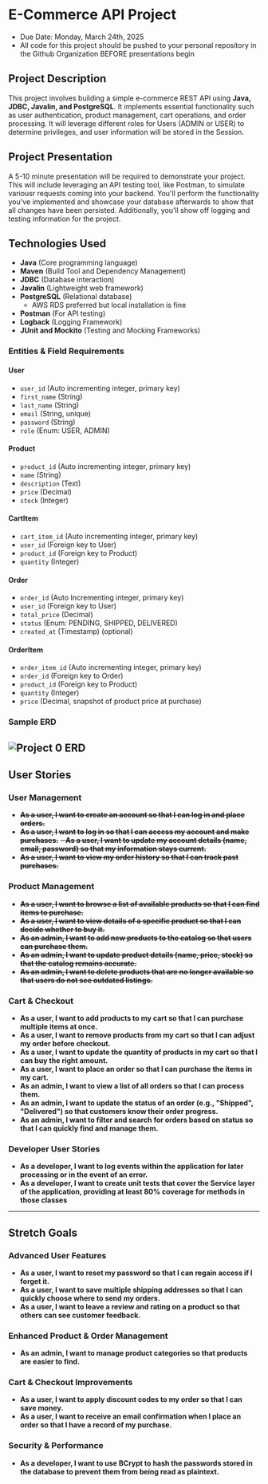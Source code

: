 # E-Commerce API Project

- Due Date: Monday, March 24th, 2025
- All code for this project should be pushed to your personal repository in the Github Organization BEFORE presentations begin

## Project Description
This project involves building a simple e-commerce REST API using **Java, JDBC, Javalin, and PostgreSQL**. It implements essential functionality such as user authentication, product management, cart operations, and order processing. It will leverage different roles for Users (ADMIN or USER) to determine privileges, and user information will be stored in the Session.

## Project Presentation
A 5-10 minute presentation will be required to demonstrate your project. This will include leveraging an API testing tool, like Postman, to simulate variousr requests coming into your backend. You'll perform the functionality you've implemented and showcase your database afterwards to show that all changes have been persisted. Additionally, you'll show off logging and testing information for the project.

## Technologies Used
- **Java** (Core programming language)
- **Maven** (Build Tool and Dependency Management)
- **JDBC** (Database interaction)
- **Javalin** (Lightweight web framework)
- **PostgreSQL** (Relational database)
    - AWS RDS preferred but local installation is fine
- **Postman** (For API testing)
- **Logback** (Logging Framework)
- **JUnit and Mockito** (Testing and Mocking Frameworks)



### **Entities & Field Requirements**

#### **User**
- `user_id` (Auto incrementing integer, primary key)
- `first_name` (String)
- `last_name` (String)
- `email` (String, unique)
- `password` (String)
- `role` (Enum: USER, ADMIN)

#### **Product**
- `product_id` (Auto incrementing integer, primary key)
- `name` (String)
- `description` (Text)
- `price` (Decimal)
- `stock` (Integer)

#### **CartItem**
- `cart_item_id` (Auto incrementing integer, primary key)
- `user_id` (Foreign key to User)
- `product_id` (Foreign key to Product)
- `quantity` (Integer)

#### **Order**
- `order_id` (Auto Incrementing integer, primary key)
- `user_id` (Foreign key to User)
- `total_price` (Decimal)
- `status` (Enum: PENDING, SHIPPED, DELIVERED)
- `created_at` (Timestamp) (optional)

#### **OrderItem**
- `order_item_id` (Auto incrementing integer, primary key)
- `order_id` (Foreign key to Order)
- `product_id` (Foreign key to Product)
- `quantity` (Integer)
- `price` (Decimal, snapshot of product price at purchase)

### Sample ERD
![Project 0 ERD](./assets/project-0-erd.png)
---

## **User Stories**

### **User Management**
- ~~**As a user, I want to create an account so that I can log in and place orders.**~~
- ~~**As a user, I want to log in so that I can access my account and make purchases.**~~
~~- **As a user, I want to update my account details (name, email, password) so that my information stays current.**~~
- ~~**As a user, I want to view my order history so that I can track past purchases.**~~

### **Product Management**
- ~~**As a user, I want to browse a list of available products so that I can find items to purchase.**~~
- ~~**As a user, I want to view details of a specific product so that I can decide whether to buy it.**~~
- ~~**As an admin, I want to add new products to the catalog so that users can purchase them.**~~
- ~~**As an admin, I want to update product details (name, price, stock) so that the catalog remains accurate.**~~
- ~~**As an admin, I want to delete products that are no longer available so that users do not see outdated listings.**~~

### **Cart & Checkout**
- **As a user, I want to add products to my cart so that I can purchase multiple items at once.**
- **As a user, I want to remove products from my cart so that I can adjust my order before checkout.**
- **As a user, I want to update the quantity of products in my cart so that I can buy the right amount.**
- **As a user, I want to place an order so that I can purchase the items in my cart.**
- **As an admin, I want to view a list of all orders so that I can process them.**
- **As an admin, I want to update the status of an order (e.g., "Shipped", "Delivered") so that customers know their order progress.**
- **As an admin, I want to filter and search for orders based on status so that I can quickly find and manage them.**

### **Developer User Stories**
- **As a developer, I want to log events within the application for later processing or in the event of an error.**
- **As a developer, I want to create unit tests that cover the Service layer of the application, providing at least 80% coverage for methods in those classes**

---

## **Stretch Goals**

### **Advanced User Features**
- **As a user, I want to reset my password so that I can regain access if I forget it.**
- **As a user, I want to save multiple shipping addresses so that I can quickly choose where to send my orders.**
- **As a user, I want to leave a review and rating on a product so that others can see customer feedback.**

### **Enhanced Product & Order Management**
- **As an admin, I want to manage product categories so that products are easier to find.**

### **Cart & Checkout Improvements**
- **As a user, I want to apply discount codes to my order so that I can save money.**
- **As a user, I want to receive an email confirmation when I place an order so that I have a record of my purchase.**

### **Security & Performance**
- **As a developer, I want to use BCrypt to hash the passwords stored in the database to prevent them from being read as plaintext.**
